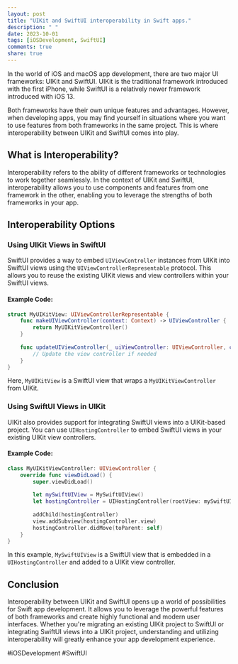 ```yaml
---
layout: post
title: "UIKit and SwiftUI interoperability in Swift apps."
description: " "
date: 2023-10-01
tags: [iOSDevelopment, SwiftUI]
comments: true
share: true
---
```


In the world of iOS and macOS app development, there are two major UI frameworks: UIKit and SwiftUI. UIKit is the traditional framework introduced with the first iPhone, while SwiftUI is a relatively newer framework introduced with iOS 13. 

Both frameworks have their own unique features and advantages. However, when developing apps, you may find yourself in situations where you want to use features from both frameworks in the same project. This is where interoperability between UIKit and SwiftUI comes into play.

## What is Interoperability?

Interoperability refers to the ability of different frameworks or technologies to work together seamlessly. In the context of UIKit and SwiftUI, interoperability allows you to use components and features from one framework in the other, enabling you to leverage the strengths of both frameworks in your app.

## Interoperability Options

### Using UIKit Views in SwiftUI

SwiftUI provides a way to embed `UIViewController` instances from UIKit into SwiftUI views using the `UIViewControllerRepresentable` protocol. This allows you to reuse the existing UIKit views and view controllers within your SwiftUI views.

#### Example Code:

```swift
struct MyUIKitView: UIViewControllerRepresentable {
    func makeUIViewController(context: Context) -> UIViewController {
        return MyUIKitViewController()
    }
    
    func updateUIViewController(_ uiViewController: UIViewController, context: Context) {
        // Update the view controller if needed
    }
}
```

Here, `MyUIKitView` is a SwiftUI view that wraps a `MyUIKitViewController` from UIKit. 

### Using SwiftUI Views in UIKit

UIKit also provides support for integrating SwiftUI views into a UIKit-based project. You can use `UIHostingController` to embed SwiftUI views in your existing UIKit view controllers.

#### Example Code:

```swift
class MyUIKitViewController: UIViewController {
    override func viewDidLoad() {
        super.viewDidLoad()
        
        let mySwiftUIView = MySwiftUIView()
        let hostingController = UIHostingController(rootView: mySwiftUIView)
        
        addChild(hostingController)
        view.addSubview(hostingController.view)
        hostingController.didMove(toParent: self)
    }
}
```

In this example, `MySwiftUIView` is a SwiftUI view that is embedded in a `UIHostingController` and added to a UIKit view controller.

## Conclusion

Interoperability between UIKit and SwiftUI opens up a world of possibilities for Swift app development. It allows you to leverage the powerful features of both frameworks and create highly functional and modern user interfaces. Whether you're migrating an existing UIKit project to SwiftUI or integrating SwiftUI views into a UIKit project, understanding and utilizing interoperability will greatly enhance your app development experience.

#iOSDevelopment #SwiftUI